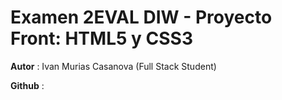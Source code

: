# Examen 2EVAL DIW - Proyecto Front: HTML5 y CSS3

**Autor** : Ivan Murias Casanova (Full Stack Student)

**Github** : 